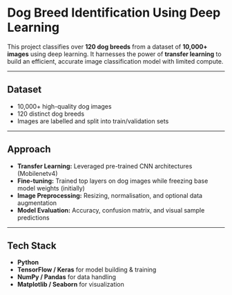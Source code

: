 # Dog Breed Identification Using Deep Learning

This project classifies over **120 dog breeds** from a dataset of **10,000+ images** using deep learning. It harnesses the power of **transfer learning** to build an efficient, accurate image classification model with limited compute.

---

## Dataset

- 10,000+ high-quality dog images
- 120 distinct dog breeds
- Images are labelled and split into train/validation sets

---

## Approach

- **Transfer Learning:** Leveraged pre-trained CNN architectures (Mobilenetv4)
- **Fine-tuning:** Trained top layers on dog images while freezing base model weights (initially)
- **Image Preprocessing:** Resizing, normalisation, and optional data augmentation
- **Model Evaluation:** Accuracy, confusion matrix, and visual sample predictions

---

## Tech Stack

- **Python** 
- **TensorFlow / Keras** for model building & training
- **NumPy / Pandas** for data handling
- **Matplotlib / Seaborn** for visualization

